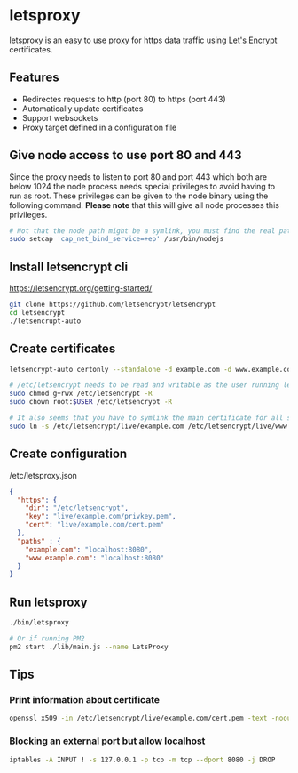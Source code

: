 # letsproxy

letsproxy is an easy to use proxy for https data traffic using [Let's Encrypt](https://letsencrypt.org/) certificates.

## Features
* Redirectes requests to http (port 80) to https (port 443)
* Automatically update certificates
* Support websockets
* Proxy target defined in a configuration file

## Give node access to use port 80 and 443
Since the proxy needs to listen to port 80 and port 443 which both are below 1024 the node process needs special privileges to avoid having to run as root. These privileges can be given to the node binary using the following command.
**Please note** that this will give all node processes this privileges.

```bash
# Not that the node path might be a symlink, you must find the real path
sudo setcap 'cap_net_bind_service=+ep' /usr/bin/nodejs
```

## Install letsencrypt cli
https://letsencrypt.org/getting-started/

```bash
git clone https://github.com/letsencrypt/letsencrypt
cd letsencrypt
./letsencrupt-auto
```

## Create certificates
```bash
letsencrypt-auto certonly --standalone -d example.com -d www.example.com

# /etc/letsencrypt needs to be read and writable as the user running letsproxy
sudo chmod g+rwx /etc/letsencrypt -R
sudo chown root:$USER /etc/letsencrypt -R

# It also seems that you have to symlink the main certificate for all subdomains (Probably letsproxy does something wrong...)
sudo ln -s /etc/letsencrypt/live/example.com /etc/letsencrypt/live/www.example.com
```

## Create configuration
/etc/letsproxy.json

```json
{
  "https": {
    "dir": "/etc/letsencrypt",
    "key": "live/example.com/privkey.pem",
    "cert": "live/example.com/cert.pem"
  },
  "paths" : {
    "example.com": "localhost:8080",
    "www.example.com": "localhost:8080"
  }
}
```

## Run letsproxy
```bash
./bin/letsproxy

# Or if running PM2
pm2 start ./lib/main.js --name LetsProxy
```

## Tips

### Print information about certificate
```bash
openssl x509 -in /etc/letsencrypt/live/example.com/cert.pem -text -noout
```

### Blocking an external port but allow localhost
```bash
iptables -A INPUT ! -s 127.0.0.1 -p tcp -m tcp --dport 8080 -j DROP
```
